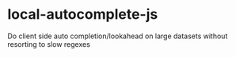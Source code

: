 # local-autocomplete-js
Do client side auto completion/lookahead on large datasets without resorting to slow regexes
